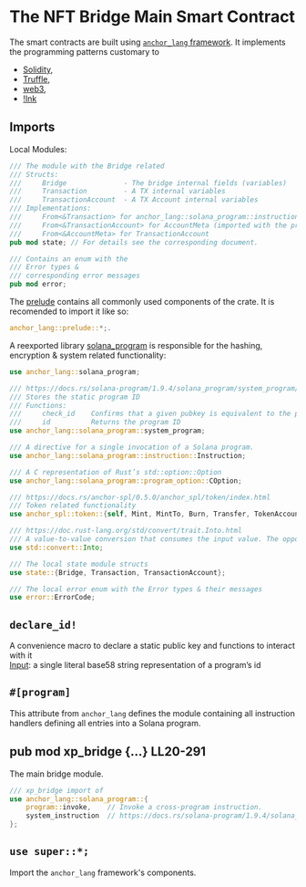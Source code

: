 # The NFT Bridge Main Smart Contract

The smart contracts are built using [`anchor_lang` framework](https://docs.rs/anchor-lang/latest/anchor_lang/). It implements the programming patterns customary to 
- [Solidity](https://docs.soliditylang.org/en/v0.8.10/#), 
- [Truffle](https://www.trufflesuite.com/), 
- [web3](https://github.com/ethereum/web3.js),
- [!Ink](https://github.com/paritytech/ink)

## Imports

Local Modules:
```rust
/// The module with the Bridge related
/// Structs:
///     Bridge              - The bridge internal fields (variables)
///     Transaction         - A TX internal variables
///     TransactionAccount  - A TX Account internal variables
/// Implementations:
///     From<&Transaction> for anchor_lang::solana_program::instruction::Instruction
///     From<&TransactionAccount> for AccountMeta (imported with the prelude crate)
///     From<&AccountMeta> for TransactionAccount
pub mod state; // For details see the corresponding document.

/// Contains an enum with the 
/// Error types & 
/// corresponding error messages
pub mod error;
```

The [prelude](https://docs.rs/anchor-lang/latest/anchor_lang/prelude/index.html) contains all commonly used components of the crate. It is recomended to import it like so: 
```rust
anchor_lang::prelude::*;.
```

A reexported library [solana_program](https://docs.rs/solana-program/1.9.4/solana_program/index.html) is responsible for the hashing, encryption & system related functionality:

```rust
use anchor_lang::solana_program;
```

```rust
/// https://docs.rs/solana-program/1.9.4/solana_program/system_program/index.html
/// Stores the static program ID
/// Functions:
///     check_id	Confirms that a given pubkey is equivalent to the program ID
///     id	        Returns the program ID
use anchor_lang::solana_program::system_program;

/// A directive for a single invocation of a Solana program.
use anchor_lang::solana_program::instruction::Instruction;

/// A C representation of Rust’s std::option::Option
use anchor_lang::solana_program::program_option::COption;

/// https://docs.rs/anchor-spl/0.5.0/anchor_spl/token/index.html
/// Token related functionality
use anchor_spl::token::{self, Mint, MintTo, Burn, Transfer, TokenAccount};

/// https://doc.rust-lang.org/std/convert/trait.Into.html
/// A value-to-value conversion that consumes the input value. The opposite of From.
use std::convert::Into;

/// The local state module structs
use state::{Bridge, Transaction, TransactionAccount};

/// The local error enum with the Error types & their messages
use error::ErrorCode;
```

## `declare_id!`
A convenience macro to declare a static public key and functions to interact with it<br>
[Input](https://docs.rs/solana-program/1.9.4/solana_program/macro.declare_id.html): a single literal base58 string representation of a program’s id

## `#[program]`
This attribute from `anchor_lang` defines the module containing all instruction handlers defining all entries into a Solana program.

## pub mod xp_bridge {...} LL20-291
The main bridge module.

```rust
/// xp_bridge import of
use anchor_lang::solana_program::{
    program::invoke,    // Invoke a cross-program instruction.
    system_instruction  // https://docs.rs/solana-program/1.9.4/solana_program/system_instruction/index.html
};
```

## `use super::*;`
Import the `anchor_lang` framework's components.

